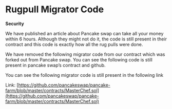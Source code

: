 # Rugpull Migrator Code

**Security**

We have published an article about Pancake swap can take all your money within 6 hours. Although they might not do it, the code is still present in their contract and this code is exactly how all the rug pulls were done.

We have removed the following migrator code from our contract which was forked out from Pancake swap. You can see the following code is still present in pancake swap’s contract and github.



You  can see the following migrator code is still present in the following link

Link: [https://github.com/pancakeswap/pancake-farm/blob/master/contracts/MasterChef.sol](https://github.com/pancakeswap/pancake-farm/blob/master/contracts/MasterChef.sol)



